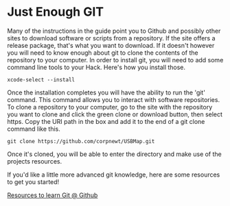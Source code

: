 # Just Enough GIT

Many of the instructions in the guide point you to Github and possibly other sites to download software or scripts from a repository. If the site offers a release package, that's what you want to download. If it doesn't however you will need to know enough about git to clone the contents of the repository to your computer. In order to install git, you will need to add some command line tools to your Hack. Here's how you install those.

```text
xcode-select --install
```

Once the installation completes you will have the ability to run the 'git' command. This command allows you to interact with software repositories. To clone a repository to your computer, go to the site with the repository you want to clone and click the green clone or download button, then select https. Copy the URI path in the box and add it to the end of a git clone command like this.

```text
git clone https://github.com/corpnewt/USBMap.git
```

Once it's cloned, you will be able to enter the directory and make use of the projects resources.

If you'd like a little more advanced git knowledge, here are some resources to get you started!

[Resources to learn Git @ Github](https://try.github.io)

